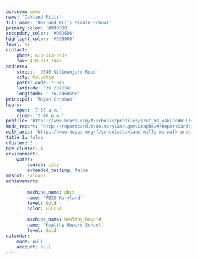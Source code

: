 ```yaml
---
acronym: omms
name: 'Oakland Mills'
full_name: 'Oakland Mills Middle School'
primary_color: '#990000'
secondary_color: '#D6D6D6'
highlight_color: '#990000'
level: ms
contact:
    phone: 410-313-6937
    fax: 410-313-7447
address:
    street: '9540 Kilimanjaro Road'
    city: Columbia
    postal_code: 21045
    latitude: '39.207058'
    longitude: '-76.8460498'
principal: 'Megan Chrobak'
hours:
    open: '7:55 a.m.'
    close: '2:40 p.m.'
profile: 'https://www.hcpss.org/f/schools/profiles/prof_ms_oaklandmills.pdf'
msde_report: 'http://reportcard.msde.maryland.gov/Graphs/#/ReportCards/ReportCardSchool/1//1/13/0610/'
walk_area: 'https://www.hcpss.org/f/schools/oakland-mills-ms-walk-area.pdf'
title_1: false
cluster: 3
boe_cluster: A
environment:
    water:
        source: city
        extended_testing: false
mascot: Falcons
achievements:
    -
        machine_name: pbis
        name: 'PBIS Maryland'
        level: Gold
        color: FECC6A
    -
        machine_name: healthy_howard
        name: 'Healthy Howard School'
        level: Gold
calendar:
    mode: null
    account: null
---
```


